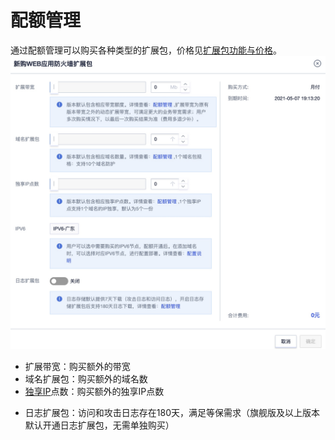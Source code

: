 # 配额管理

通过配额管理可以购买各种类型的扩展包，价格见[扩展包功能与价格](/uewaf/steer/Price?id=扩展包功能与价格)。
![](/images/16195069077889.jpg)

- 扩展带宽：购买额外的带宽
- 域名扩展包：购买额外的域名数
- [独享IP](/uewaf/features/domain/Domain_set?id=exclusive-ip)点数：购买额外的独享IP点数
<!--- IPv6：提供用户IPV6访问服务支持-->
- 日志扩展包：访问和攻击日志存在180天，满足等保需求（旗舰版及以上版本默认开通日志扩展包，无需单独购买）
